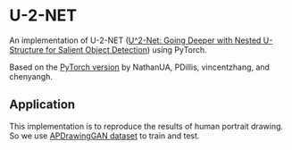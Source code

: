 # U-2-NET
An implementation of U-2-NET ([U^2-Net: Going Deeper with Nested U-Structure for Salient Object Detection](https://arxiv.org/pdf/2005.09007.pdf)) using PyTorch.

Based on the [PyTorch version](https://github.com/NathanUA/U-2-Net) by NathanUA, PDillis, vincentzhang, and chenyangh.

## Application
This implementation is to reproduce the results of human portrait drawing. So we use [APDrawingGAN dataset](https://github.com/yiranran/APDrawingGAN) to train and test.
